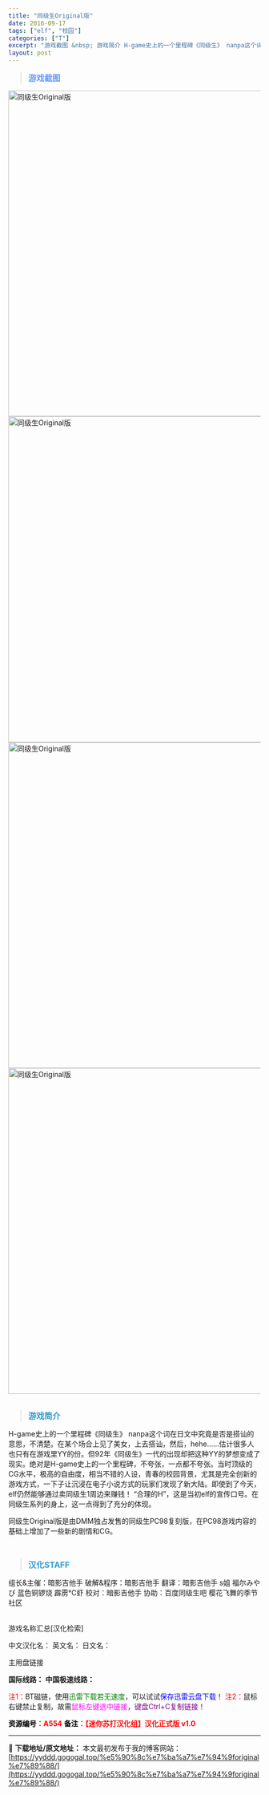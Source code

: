 ```yaml
---
title: "同级生Original版"
date: 2016-09-17
tags: ["elf", "校园"]
categories: ["T"]
excerpt: "游戏截图 &nbsp; 游戏简介 H-game史上的一个里程碑《同级生》 nanpa这个词在日文中究竟是否是搭讪的意思，不清楚。在某个场合上见了美女，上去搭讪，然后，hehe……估计很多人也只有在游戏里YY的份。但92年《同级生》一代的出现却把这种YY的梦想变成了现实。绝对是H-game史上的一个里&hellip;"
layout: post
---
```


<div>
<blockquote><b><span style="font-size: 12pt; color: #6699ff;">游戏截图</span></b></blockquote>
<div><img title="点击放大" src="https://yyddd.gogogal.top/wp-content/uploads/2025/04/20250430_6811fd863dc0a.webp" alt="同级生Original版" width="650" /></div>
<div><img title="点击放大" src="https://yyddd.gogogal.top/wp-content/uploads/2025/04/20250430_6811fd8833f7c.webp" alt="同级生Original版" width="650" /></div>
<div><img title="点击放大" src="https://yyddd.gogogal.top/wp-content/uploads/2025/04/20250430_6811fd896927d.webp" alt="同级生Original版" width="650" /></div>
<div><img title="点击放大" src="https://yyddd.gogogal.top/wp-content/uploads/2025/04/20250430_6811fd8b97d9d.webp" alt="同级生Original版" width="650" /></div>
&nbsp;
<blockquote><b><span style="font-size: 12pt; color: #3399cc;">游戏简介</span></b></blockquote>
<div>H-game史上的一个里程碑《同级生》
nanpa这个词在日文中究竟是否是搭讪的意思，不清楚。在某个场合上见了美女，上去搭讪，然后，hehe……估计很多人也只有在游戏里YY的份。但92年《同级生》一代的出现却把这种YY的梦想变成了现实。绝对是H-game史上的一个里程碑，不夸张，一点都不夸张。当时顶级的CG水平，极高的自由度，相当不错的人设，青春的校园背景，尤其是完全创新的游戏方式，一下子让沉浸在电子小说方式的玩家们发现了新大陆。即使到了今天，elf仍然能够通过卖同级生1周边来赚钱！
“合理的H”，这是当初elf的宣传口号。在同级生系列的身上，这一点得到了充分的体现。

同级生Original版是由DMM独占发售的同级生PC98复刻版，在PC98游戏内容的基础上增加了一些新的剧情和CG。</div>
&nbsp;
<blockquote><b><span style="font-size: 12pt; color: #3399cc;">汉化STAFF</span></b></blockquote>
<div>组长&amp;主催：暗影吉他手
破解&amp;程序：暗影吉他手
翻译：暗影吉他手 s姐 福尔みやび 蓝色铜锣烧 霹雳℃虾
校对：暗影吉他手
协助：百度同级生吧 樱花飞舞的季节社区</div>
&nbsp;

游戏名称汇总[汉化检索]

中文汉化名：
英文名：
日文名：
</div>
<div class="panel panel-primary">
<div class="panel-heading">主用盘链接</div>
<div class="panel-body">

<b>国际线路：</b>
<b>中国极速线路：</b>


<span style="color: #ff0000;">注1：</span>BT磁链，使用<span style="color: #008000;">迅雷下载若无速度</span>，可以试试<span style="color: #0000ff;">保存迅雷云盘下载！</span>
<span style="color: #ff0000;">注2：</span>鼠标右键禁止复制，故需<span style="color: #ff00ff;">鼠标左键选中链接</span>，<span style="color: #800080;">键盘Ctrl+C复制链接！</span>

</div>
<div class="panel-footer"><span style="color: #ff0000;"><b><span style="color: #000000;">资源编号</span>：A554</b></span>
<span style="color: #ff0000;"><b><span style="color: #000000;">备注</span>：【迷你苏打汉化组】汉化正式版 v1.0</b></span></div>
</div>

---
📖 **下载地址/原文地址：** 本文最初发布于我的博客网站：[https://yyddd.gogogal.top/%e5%90%8c%e7%ba%a7%e7%94%9foriginal%e7%89%88/](https://yyddd.gogogal.top/%e5%90%8c%e7%ba%a7%e7%94%9foriginal%e7%89%88/)
